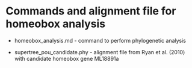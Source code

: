 # Commands and alignment file for homeobox analysis

* homeobox_analysis.md - command to perform phylogenetic analysis

* supertree_pou_candidate.phy - alignment file from Ryan et al. (2010) with candidate homeobox gene ML18891a
